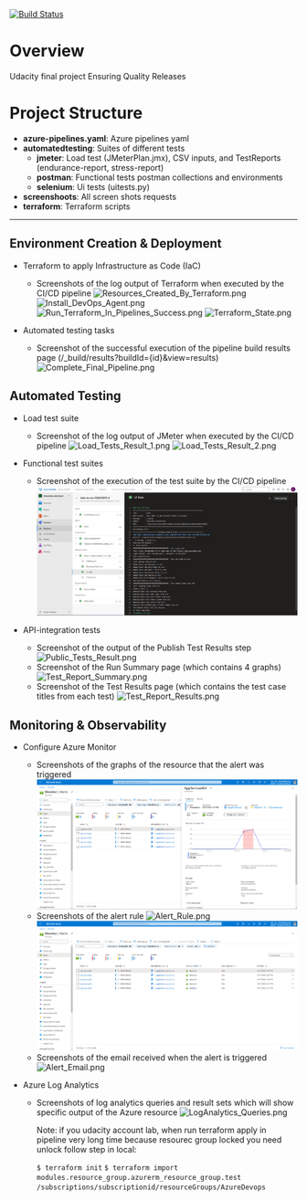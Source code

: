 [![Build Status](https://dev.azure.com/odluser242834/UdacityAzureDevOps3/_apis/build/status%2Fhoankhai811.Ensuring-Quality-Releases-Project?branchName=main)](https://dev.azure.com/odluser242834/UdacityAzureDevOps3/_build/latest?definitionId=4&branchName=main)

# Overview

Udacity final project Ensuring Quality Releases

# Project Structure 

- **azure-pipelines.yaml**: Azure pipelines yaml
- **automatedtesting**: Suites of different tests
  - **jmeter**: Load test (JMeterPlan.jmx), CSV inputs, and TestReports (endurance-report, stress-report)
  - **postman**: Functional tests postman collections and environments
  - **selenium**: Ui tests (uitests.py)
- **screenshoots**: All screen shots requests
- **terraform**: Terraform scripts
---

## Environment Creation & Deployment

- Terraform to apply Infrastructure as Code (IaC)
  - Screenshots of the log output of Terraform when executed by the CI/CD pipeline
   ![Resources_Created_By_Terraform.png](screenshots/Resources_Created_By_Terraform.png)
   ![Install_DevOps_Agent.png](screenshots/Install_DevOps_Agent.png)
   ![Run_Terraform_In_Pipelines_Success.png](screenshots/Run_Terraform_In_Pipelines_Success.png)
   ![Terraform_State.png](screenshots/Terraform_State.png)

- Automated testing tasks
  - Screenshot of the successful execution of the pipeline build results page (/_build/results?buildId={id}&view=results)
    ![Complete_Final_Pipeline.png](screenshots/Complete_Final_Pipeline.png)

## Automated Testing

- Load test suite 
  - Screenshot of the log output of JMeter when executed by the CI/CD pipeline
    ![Load_Tests_Result_1.png](screenshots/Load_Tests_Result_1.png)
    ![Load_Tests_Result_2.png](screenshots/Load_Tests_Result_2.png)
  
- Functional test suites 
  - Screenshot of the execution of the test suite by the CI/CD pipeline
   ![Functional_Tests_Result.png](screenshots/Screenshot_7_Functional_Tests_Result.png)

- API-integration tests
  - Screenshot of the output of the Publish Test Results step
    ![Public_Tests_Result.png](screenshots/Public_Tests_Result.png)
  - Screenshot of the Run Summary page (which contains 4 graphs)
    ![Test_Report_Summary.png](screenshots/Test_Report_Summary.png)
  - Screenshot of the Test Results page (which contains the test case titles from each test) 
    ![Test_Report_Results.png](screenshots/Test_Report_Results.png)

## Monitoring & Observability

- Configure Azure Monitor
  - Screenshots of the graphs of the resource that the alert was triggered
    ![Alert_Summary.png](screenshots/Screenshot_11_Alert_Summary.png)
  - Screenshots of the alert rule
    ![Alert_Rule.png](screenshots/Alert_Rule.png)
    ![AppService_Alerts.png](screenshots/Screenshot_13_AppService_Alerts.png)
  - Screenshots of the email received when the alert is triggered
    ![Alert_Email.png](screenshots/Alert_Email.png)

- Azure Log Analytics
  - Screenshots of log analytics queries and result sets which will show specific output of the Azure resource
    ![LogAnalytics_Queries.png](screenshots/LogAnalytics_Queries.png)

    Note: if you udacity account lab, when run terraform apply in pipeline very long time because resourec group locked you need unlock follow step in local:

    `$ terraform init`
    `$ terraform import modules.resource_group.azurerm_resource_group.test /subscriptions/subscriptionid/resourceGroups/AzureDevops` 
